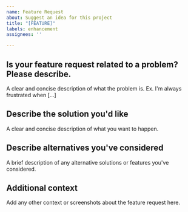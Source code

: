 ```yaml
---
name: Feature Request
about: Suggest an idea for this project
title: "[FEATURE]"
labels: enhancement
assignees: ''

---
```


<!-- Thank you for taking the time to suggest an idea for this project. We appreciate your input and encourage you to provide as much detail as possible to help us understand your vision and evaluate the request. -->

## Is your feature request related to a problem? Please describe.
A clear and concise description of what the problem is. Ex. I'm always frustrated when [...]

## Describe the solution you'd like
A clear and concise description of what you want to happen.

## Describe alternatives you've considered
A brief description of any alternative solutions or features you've considered.

## Additional context
Add any other context or screenshots about the feature request here.
